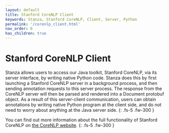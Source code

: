 ```yaml
---
layout: default
title: Stanford CoreNLP Client
keywords: Stanza, Stanford CoreNLP, Client, Server, Python
permalink: '/corenlp_client.html'
nav_order: 6
has_children: true
---
```


# Stanford CoreNLP Client

Stanza allows users to access our Java toolkit, Stanford CoreNLP, via its server interface, by writing native Python code. Stanza does this by first launching a Stanford CoreNLP server in a background process, and then sending annotation requests to this server process. The response from the CoreNLP server will then be parsed and rendered into a Document protobuf object. As a result of this server-client communication, users can obtain annotations by writing native Python program at the client side, and do not need to worry about anything at the Java server side.
{: .fs-5 .fw-300 }

You can find out more information about the full functionality of Stanford CoreNLP on [the CoreNLP website](https://stanfordnlp.github.io/CoreNLP/).
{: .fs-5 .fw-300 }
